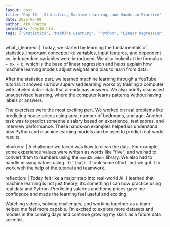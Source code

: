 ```yaml
---
layout: post
title: "Day 10 – Statistics, Machine Learning, and Hands-on Practice"
date: 2025-06-09
author: Ato Bhatta
permalink: /day10.html
tags: ["Statistics", "Machine Learning", "Python", "Linear Regression", "Supervised Learning", "Team Learning"]
---
```


what_i_learned: |
  Today, we started by learning the fundamentals of statistics. Important concepts like variables, input features, and dependent vs. independent variables were introduced. We also looked at the formula `y = mx + b`, which is the base of linear regression and helps explain how machine learning models adjust weights and bias to learn from data.

  After the statistics part, we learned machine learning through a YouTube tutorial. It showed us how supervised learning works by training a computer with labeled data—data that already has answers. We also briefly discussed unsupervised learning, where the computer learns patterns without having labels or answers.

  The exercises were the most exciting part. We worked on real problems like predicting house prices using area, number of bedrooms, and age. Another task was to predict someone's salary based on experience, test scores, and interview performance. These hands-on examples helped us understand how Python and machine learning models can be used to predict real-world results.

blockers: |
  A challenge we faced was how to clean the data. For example, some experience values were written as words like "five", and we had to convert them to numbers using the `word2number` library. We also had to handle missing values using `.fillna()`. It took some effort, but we got it to work with the help of the tutorial and teamwork.

reflection: |
  Today felt like a major step into real-world AI. I learned that machine learning is not just theory; it’s something I can now practice using real data and Python. Predicting salaries and home prices gave me confidence and made the learning feel useful and exciting.

  Watching videos, solving challenges, and working together as a team helped me feel more capable. I’m excited to explore more datasets and models in the coming days and continue growing my skills as a future data scientist.
